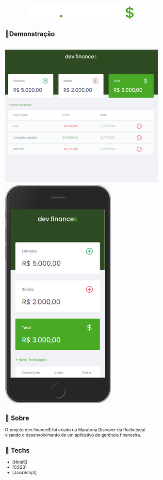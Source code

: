 <h1 
    align="center">
    <img src="./assets/logo.svg">
</h1>

## 🔎Demonstração
<h1>
    <img src="./assets/dev.finance$-desktop.png">
    <img src="./assets/dev.finance$-mobile.png">
</h1>

## 📙 Sobre

O projeto dev.finance$ foi criado na Maratona Discover da Rocketseat visando o desenvolvimento de um aplicativo de gerência financeira.

## 🚀 Techs

- [Html5]
- [CSS3]
- [JavaScript]